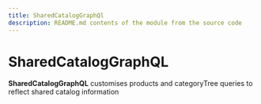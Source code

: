 ```yaml
---
title: SharedCatalogGraphQl
description: README.md contents of the module from the source code
---
```


# SharedCatalogGraphQL
**SharedCatalogGraphQL** customises products and categoryTree queries to reflect shared catalog information

